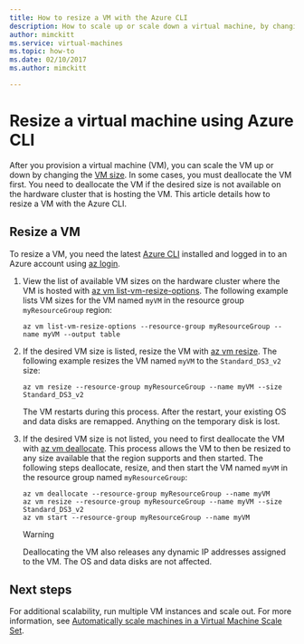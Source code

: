 ```yaml
---
title: How to resize a VM with the Azure CLI 
description: How to scale up or scale down a virtual machine, by changing the VM size.
author: mimckitt
ms.service: virtual-machines
ms.topic: how-to
ms.date: 02/10/2017
ms.author: mimckitt

---
```

# Resize a virtual machine using Azure CLI 

After you provision a virtual machine (VM), you can scale the VM up or down by changing the [VM size][vm-sizes]. In some cases, you must deallocate the VM first. You need to deallocate the VM if the desired size is not available on the hardware cluster that is hosting the VM. This article details how to resize a VM with the Azure CLI. 

## Resize a VM
To resize a VM, you need the latest [Azure CLI](/cli/azure/install-az-cli2) installed and logged in to an Azure account using [az login](/cli/azure/reference-index).

1. View the list of available VM sizes on the hardware cluster where the VM is hosted with [az vm list-vm-resize-options](/cli/azure/vm). The following example lists VM sizes for the VM named `myVM` in the resource group `myResourceGroup` region:
   
    ```azurecli
    az vm list-vm-resize-options --resource-group myResourceGroup --name myVM --output table
    ```

2. If the desired VM size is listed, resize the VM with [az vm resize](/cli/azure/vm). The following example resizes the VM named `myVM` to the `Standard_DS3_v2` size:
   
    ```azurecli
    az vm resize --resource-group myResourceGroup --name myVM --size Standard_DS3_v2
    ```
   
    The VM restarts during this process. After the restart, your existing OS and data disks are remapped. Anything on the temporary disk is lost.

3. If the desired VM size is not listed, you need to first deallocate the VM with [az vm deallocate](/cli/azure/vm). This process allows the VM to then be resized to any size available that the region supports and then started. The following steps deallocate, resize, and then start the VM named `myVM` in the resource group named `myResourceGroup`:
   
    ```azurecli
    az vm deallocate --resource-group myResourceGroup --name myVM
    az vm resize --resource-group myResourceGroup --name myVM --size Standard_DS3_v2
    az vm start --resource-group myResourceGroup --name myVM
    ```
   
   > [!WARNING]
   > Deallocating the VM also releases any dynamic IP addresses assigned to the VM. The OS and data disks are not affected.

## Next steps
For additional scalability, run multiple VM instances and scale out. For more information, see [Automatically scale machines in a Virtual Machine Scale Set][scale-set]. 

<!-- links -->
[boot-diagnostics]: https://azure.microsoft.com/blog/boot-diagnostics-for-virtual-machines-v2/
[scale-set]: ../../virtual-machine-scale-sets/tutorial-autoscale-cli.md 
[vm-sizes]:sizes.md
